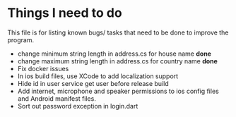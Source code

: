 # Things I need to do

This file is for listing known bugs/ tasks that need to be done to improve the program.

* change minimum string length in address.cs for house name **done**
* change maximum string length in address.cs for country name **done**
* Fix docker issues
* In ios build files, use XCode to add localization support
* Hide id in user service get user before release build
* Add internet, microphone and speaker permissions to ios config files and Android manifest files.
* Sort out password exception in login.dart